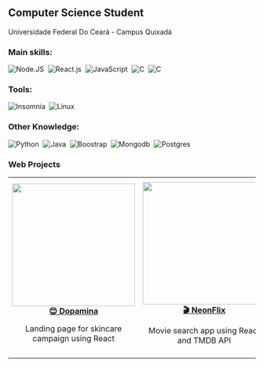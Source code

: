 ## Computer Science Student
Universidade Federal Do Ceará - Campus Quixadá

### Main skills:
![Node.JS](https://img.shields.io/badge/-Node.JS-0D1117?style=for-the-badge&logo=node.js&labelColor=0D1117&textColor=0D1117)&nbsp;
![React.js](https://img.shields.io/badge/-React.js-0D1117?style=for-the-badge&logo=react&labelColor=0D1117)&nbsp;
![JavaScript](https://img.shields.io/badge/-JavaScript-0D1117?style=for-the-badge&logo=javascript&labelColor=0D1117&textColor=0D1117)&nbsp;
![C](https://img.shields.io/badge/-C-0D1117?style=for-the-badge&logo=C&labelColor=0D1117&textColor=0D1117)&nbsp;
![C](https://img.shields.io/badge/-C%2B%2B-0D1117?style=for-the-badge&logo=C%2B%2B&labelColor=0D1117&textColor=0D1117)&nbsp;
 
### Tools:
![Insomnia](https://img.shields.io/badge/-Insomnia-0D1117?style=for-the-badge&logo=insomnia&labelColor=0D1117)&nbsp;
![Linux](https://img.shields.io/badge/-Linux-0D1117?style=for-the-badge&logo=linux&labelColor=0D1117)&nbsp;
### Other Knowledge:
![Python](https://img.shields.io/badge/-python-0D1117?style=for-the-badge&logo=python&logoColor=1572B6&labelColor=0D1117)&nbsp;
![Java](https://img.shields.io/badge/-java-0D1117?style=for-the-badge&logo=openjdk&logoColor=1572B6&labelColor=0D1117)&nbsp;
![Boostrap](https://img.shields.io/badge/-boostrap-0D1117?style=for-the-badge&logo=bootstrap&labelColor=0D1117)&nbsp;
![Mongodb](https://img.shields.io/badge/-Mongodb-0D1117?style=for-the-badge&logo=Mongodb&labelColor=0D1117)&nbsp;
![Postgres](https://img.shields.io/badge/-PostgreSQL-0D1117?style=for-the-badge&logo=postgresql&labelColor=0D1117)&nbsp;

### Web Projects

<table>
  <tr>
    <td align="center">
      <a href="https://www.clinicarennovi.com.br/" target="_blank">
        <img src="https://github.com/user-attachments/assets/b3a1f2b3-fb45-4036-8537-3c0901bce7d1" width="250px"><br>
        <b>😊 Dopamina</b>
      </a>
      <p>Landing page for skincare campaign using React</p>
    </td>
    <td align="center">
      <a href="https://neon-flix.vercel.app/" target="_blank">
        <img src="https://github.com/user-attachments/assets/eb81b42c-aecc-49bc-9d22-ad84787c225d" width="250px"><br>
        <b>🎬 NeonFlix</b>
      </a>
      <p>Movie search app using React and TMDB API</p>
    </td>
    <td align="center">
      <a href="https://vo-clotilde.vercel.app/" target="_blank">
        <img src="https://github.com/user-attachments/assets/88a8b0cb-ae38-490a-916a-8d7a0c80c88c" width="250px"><br>
        <b>👨‍🍳 Vó Clotilde</b>
      </a>
      <p>Management and visualization of culinary recipes using React and Node</p>
    </td>
  </tr>
</table>
